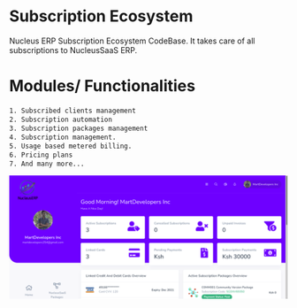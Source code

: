 # Subscription Ecosystem
Nucleus ERP Subscription Ecosystem CodeBase. It takes care of all subscriptions to NucleusSaaS ERP. 

# Modules/ Functionalities
```
1. Subscribed clients management
2. Subscription automation
3. Subscription packages management
4. Subscription management.
5. Usage based metered billing.
6. Pricing plans
7. And many more...
```
![Dashboard](https://github.com/NucleusERP-Group/Subscription_Ecosystem/blob/main/Screen.png)
